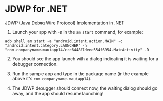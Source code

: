# JDWP for .NET
JDWP (Java Debug Wire Protocol) Implementation in .NET


1. Launch your app with `-D` in the `am start` command, for example:

```
adb shell am start -a "android.intent.action.MAIN" -c "android.intent.category.LAUNCHER" -n "com.companyname.mauiapp14/crc6448f7deee554f6954.MainActivity" -D
```

2. You should see the app launch with a dialog indicating it is waiting for a debugger connection.

3. Run the sample app and type in the package name (in the example above it's `com.companyname.mauiapp14`).

4. The JDWP debugger should connect now, the waiting dialog should go away, and the app should resume launching!
